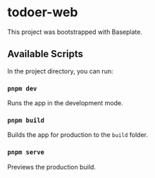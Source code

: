 # todoer-web

This project was bootstrapped with Baseplate.

## Available Scripts

In the project directory, you can run:

### `pnpm dev`

Runs the app in the development mode.

### `pnpm build`

Builds the app for production to the `build` folder.

### `pnpm serve`

Previews the production build.

